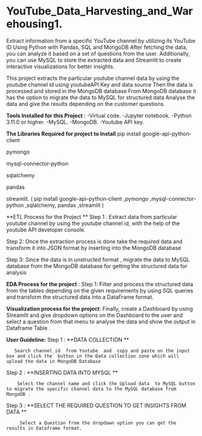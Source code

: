 # YouTube_Data_Harvesting_and_Warehousing1.
Extract information from a specific YouTube channel by utilizing its YouTube ID Using Python with Pandas, SQL and MongoDB  After fetching the data, you can analyze it based on a set of questions from the user. Additionally, you can use MySQL to store the extracted data and Streamlit to create interactive visualizations for better insights.


This project extracts the particular youtube channel data by using the youtube channel id using  youtubeAPI Key and data source
 Then the data is processed  and stored  in the MongoDB database 
 From MongoDB database  it  has the option to migrate the data to MySQL for structured data 
 Analyse the data and give the results depending on the customer questions.


 **Tools Installed for this Project** :
-Virtual code.
-Jupyter notebook.
-Python 3.11.0 or higher.
-MySQL.
-MongoDB.
-Youtube API key.


**The  Libraries Required for project  to Install**
pip install google-api-python-client

pymongo 

mysql-connector-python

sqlalchemy

 pandas 
 
 streamlit.
( pip install google-api-python-client ,pymongo ,mysql-connector-python ,sqlalchemy, pandas ,streamlit )


**ETL Process for the Project **
Step 1 :  Extract data from particular youtube channel by using the youtube channel id, with the help of the youtube API developer console.

Step 2: Once the extraction process is done take the required data and transform it into JSON format by inserting into the MongoDB database

Step 3: Since the data  is in unstructed format , migrate the data to MySQL database from the MongoDB database for getting the structured data for analysis

**EDA Process for the project** :
Step 1: Filter and process the structured data from the tables depending on the given requirements by using SQL queries and transform the structured data into a DataFrame format.

**Visualization process for the project**:
Finally, create a Dashboard by using Streamlit and give dropdown options on the Dashboard to the user and select a question from that menu to analyse the data and show the output in Dataframe Table .



**User Guideline:**
Step 1 : **DATA COLLECTION **

       Search channel_id  from Youtube  and  copy and paste on the input box and click the  button in the Data collection zone which will upload the data in MongoDB Database
       
Step 2 : **INSERTING DATA INTO MYSQL **

        Select the channel name and click the Upload data  to MySQL button to migrate the specific channel data to the MySQL database from MongoDB .
        
Step 3 : **SELECT THE REQUIRED QUESTION TO GET INSIGHTS FROM DATA **

         Select a Question from the dropdown option you can get the results in Dataframe format.
